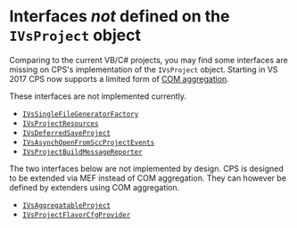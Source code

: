 Interfaces *not* defined on the `IVsProject` object
===========================================

Comparing to the current VB/C# projects, you may find some interfaces are
missing on CPS's implementation of the `IVsProject` object. Starting in VS 2017
CPS now supports a limited form of [COM aggregation](../extensibility/com_aggregation.md).

These interfaces are not implemented currently.

- [`IVsSingleFileGeneratorFactory`](https://msdn.microsoft.com/en-us/library/Microsoft.VisualStudio.Shell.Interop.IVsSingleFileGeneratorFactory.aspx) 
- [`IVsProjectResources`](https://msdn.microsoft.com/en-us/library/Microsoft.VisualStudio.Shell.Interop.IVsProjectResources.aspx)
- [`IVsDeferredSaveProject`](https://msdn.microsoft.com/en-us/library/Microsoft.VisualStudio.Shell.Interop.IVsDeferredSaveProject.aspx)
- [`IVsAsynchOpenFromSccProjectEvents`](https://msdn.microsoft.com/en-us/library/Microsoft.VisualStudio.Shell.Interop.IVsAsynchOpenFromSccProjectEvents.aspx)
- [`IVsProjectBuildMessageReporter`](https://msdn.microsoft.com/en-us/library/Microsoft.VisualStudio.Shell.Interop.IVsProjectBuildMessageReporter.aspx)
    
The two interfaces below are not implemented by design. CPS is designed to 
be extended via MEF instead of COM aggregation. They can however be defined by
extenders using COM aggregation.

- [`IVsAggregatableProject`](https://msdn.microsoft.com/en-us/library/Microsoft.VisualStudio.Shell.Interop.IVsAggregatableProject.aspx)
- [`IVsProjectFlavorCfgProvider`](https://msdn.microsoft.com/en-us/library/Microsoft.VisualStudio.Shell.Interop.IVsProjectFlavorCfgProvider.aspx)

